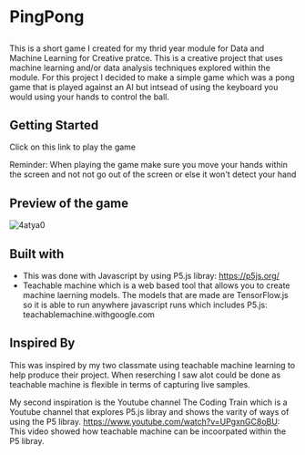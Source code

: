 # PingPong
##
This is a short game I created for my thrid year module for Data and Machine Learning for Creative pratce. This is a creative project that uses machine learning and/or data analysis techniques explored within the module. For this project I decided to make a simple game which was a pong game that is played against an AI but intsead of using the keyboard you would using your hands to control the ball. 

## Getting Started

Click on this link to play the game 

Reminder: When playing the game make sure you move your hands within the screen and not not go out of the screen or else it won't detect your hand 

## Preview of the game 

![4atya0](https://user-images.githubusercontent.com/49173126/89716536-b05df400-d9a5-11ea-86e7-18ac73b4fcb7.gif)

## Built with 

- This was done with Javascript by using P5.js libray: https://p5js.org/
- Teachable machine which is a web based tool that allows you to create machine laerning models. The models that are made are TensorFlow.js so it is able to run anywhere javascript runs which includes P5.js: teachablemachine.withgoogle.com 

## Inspired By 

This was inspired by my two classmate using teachable machine learning to help produce their project. When reserching I saw alot could be done as teachable machine is flexible in terms of capturing live samples. 

My second inspiration is the Youtube channel The Coding Train which is a Youtube channel that explores P5.js libray and shows the varity of ways of using the P5 libray. https://www.youtube.com/watch?v=UPgxnGC8oBU: This video showed how teachable machine can be incoorpated within the P5 libray.  

